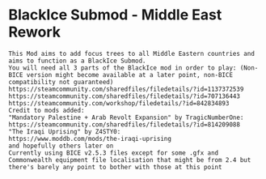 # BlackIce Submod - Middle East Rework
	This Mod aims to add focus trees to all Middle Eastern countries and aims to function as a BlackIce Submod.
	You will need all 3 parts of the BlackIce mod in order to play: (Non-BICE version might become available at a later point, non-BICE compatibility not guaranteed)
	https://steamcommunity.com/sharedfiles/filedetails/?id=1137372539
	https://steamcommunity.com/sharedfiles/filedetails/?id=707136443
	https://steamcommunity.com/workshop/filedetails/?id=842834893
	Credit to mods added:
	"Mandatory Palestine + Arab Revolt Expansion" by TragicNumberOne:
	https://steamcommunity.com/sharedfiles/filedetails/?id=814209088
	"The Iraqi Uprising" by Z4STY0:
	https://www.moddb.com/mods/the-iraqi-uprising
	and hopefully others later on
	Currently using BICE v2.5.3 files except for some .gfx and Commonwealth equipment file localisation that might be from 2.4 but there's barely any point to bother with those at this point
